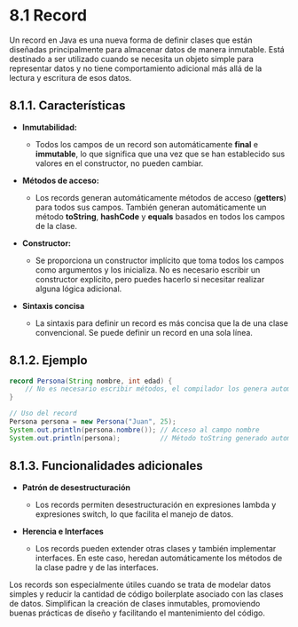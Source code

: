 # 8.1 Record

Un record en Java es una nueva forma de definir clases que están diseñadas principalmente para almacenar datos de manera inmutable. Está destinado a ser utilizado cuando se necesita un objeto simple para representar datos y no tiene comportamiento adicional más allá de la lectura y escritura de esos datos.

## 8.1.1. Características

- **Inmutabilidad:**

  - Todos los campos de un record son automáticamente **final** e **immutable**, lo que significa que una vez que se han establecido sus valores en el constructor, no pueden cambiar.

- **Métodos de acceso:**

  - Los records generan automáticamente métodos de acceso (**getters**) para todos sus campos. También generan automáticamente un método **toString**, **hashCode** y **equals** basados en todos los campos de la clase.

- **Constructor:**

  - Se proporciona un constructor implícito que toma todos los campos como argumentos y los inicializa. No es necesario escribir un constructor explícito, pero puedes hacerlo si necesitar realizar alguna lógica adicional.

- **Sintaxis concisa**
  - La sintaxis para definir un record es más concisa que la de una clase convencional. Se puede definir un record en una sola línea.

## 8.1.2. Ejemplo

```java
record Persona(String nombre, int edad) {
    // No es necesario escribir métodos, el compilador los genera automáticamente
}

// Uso del record
Persona persona = new Persona("Juan", 25);
System.out.println(persona.nombre()); // Acceso al campo nombre
System.out.println(persona);          // Método toString generado automáticamente

```

## 8.1.3. Funcionalidades adicionales

- **Patrón de desestructuración**

  - Los records permiten desestructuración en expresiones lambda y expresiones switch, lo que facilita el manejo de datos.

- **Herencia e Interfaces**
  - Los records pueden extender otras clases y también implementar interfaces. En este caso, heredan automáticamente los métodos de la clase padre y de las interfaces.

Los records son especialmente útiles cuando se trata de modelar datos simples y reducir la cantidad de código boilerplate asociado con las clases de datos. Simplifican la creación de clases inmutables, promoviendo buenas prácticas de diseño y facilitando el mantenimiento del código.
